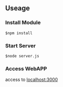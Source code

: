 ## Useage

### Install Module

`$npm install`

### Start Server

`$node server.js`

### Access WebAPP

access to [localhost:3000](http://localhost:3000)
